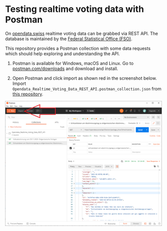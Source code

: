 # Testing realtime voting data with Postman

On [opendata.swiss](https://opendata.swiss/de/dataset/echtzeitdaten-am-abstimmungstag-zu-eidgenoessischen-abstimmungsvorlagen) realtime voting data can be grabbed via REST API. The database is maintained by the [Federal Statistical Office (FSO)](https://www.bfs.admin.ch/bfs/en/home.html).

This repository provides a Postman collection with some data requests which should help exploring and understanding the API.

1. Postman is available for Windows, macOS and Linux. Go to [postman.com/downloads](https://www.postman.com/downloads/) and download and install.

2. Open Postman and click import as shown red in the screenshot below. Import `Opendata_Realtime_Voting_Data_REST_API.postman_collection.json` from [this repository](Opendata_Realtime_Voting_Data_REST_API.postman_collectionjson).

![Import collection](screenshots/postman_import_collection.png)
